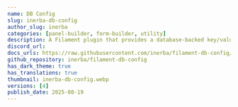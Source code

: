```yaml
---
name: DB Config
slug: inerba-db-config
author_slug: inerba
categories: [panel-builder, form-builder, utility]
description: A Filament plugin that provides a database-backed key/value store for application settings, with caching and easy settings page generation.
discord_url: 
docs_urls: https://raw.githubusercontent.com/inerba/filament-db-config/refs/heads/main/README.md
github_repository: inerba/filament-db-config
has_dark_theme: true
has_translations: true
thumbnail: inerba-db-config.webp
versions: [4]
publish_date: 2025-08-19
---
```

